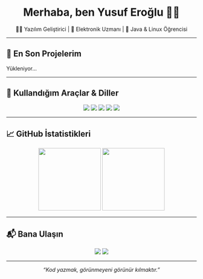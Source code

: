 <h1 align="center">Merhaba, ben Yusuf Eroğlu 👨‍💻</h1>
<p align="center">
  👨‍💻 Yazılım Geliştirici | 🔌 Elektronik Uzmanı | 🌱 Java & Linux Öğrencisi
</p>

---

## 🚀 En Son Projelerim

<!--START_SECTION:repos-->
Yükleniyor...
<!--END_SECTION:repos-->

---

## 🧰 Kullandığım Araçlar & Diller

<p align="center">
  <img src="https://img.shields.io/badge/Java-ED8B00?style=for-the-badge&logo=java&logoColor=white"/>
  <img src="https://img.shields.io/badge/Node.js-339933?style=for-the-badge&logo=node.js&logoColor=white"/>
  <img src="https://img.shields.io/badge/Linux-FCC624?style=for-the-badge&logo=linux&logoColor=black"/>
  <img src="https://img.shields.io/badge/Bash-121011?style=for-the-badge&logo=gnubash&logoColor=white"/>
  <img src="https://img.shields.io/badge/JavaScript-F7DF1E?style=for-the-badge&logo=javascript&logoColor=black"/>
</p>

---

## 📈 GitHub İstatistikleri

<p align="center">
  <img src="https://github-readme-stats.vercel.app/api?username=erogluyusuf&show_icons=true&theme=tokyonight&hide_border=true" height="165">
  <img src="https://github-readme-stats.vercel.app/api/top-langs/?username=erogluyusuf&layout=compact&theme=tokyonight&hide_border=true" height="165">
</p>

---

## 📬 Bana Ulaşın

<p align="center">
  <a href="mailto:yusuferoglu1957@gmail.com"><img src="https://img.shields.io/badge/Email-D14836?style=for-the-badge&logo=gmail&logoColor=white"/></a>
  <a href="https://linkedin.com/in/erogluyusuf"><img src="https://img.shields.io/badge/LinkedIn-0077B5?style=for-the-badge&logo=linkedin&logoColor=white"/></a>
</p>

---

<p align="center">
  <em>“Kod yazmak, görünmeyeni görünür kılmaktır.”</em>
</p>
